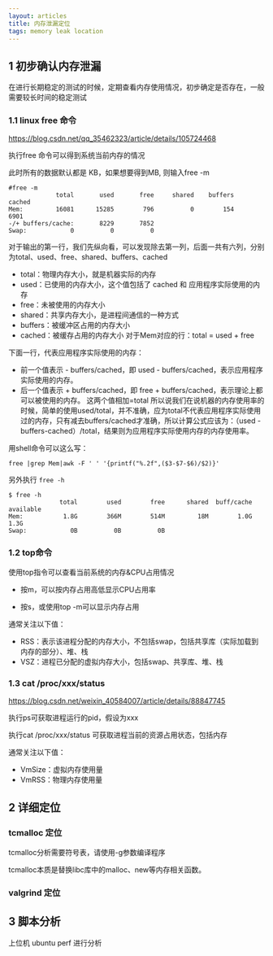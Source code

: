 ```yaml
---
layout: articles
title: 内存泄漏定位
tags: memory leak location
---
```



## 1 初步确认内存泄漏

在进行长期稳定的测试的时候，定期查看内存使用情况，初步确定是否存在，一般需要较长时间的稳定测试

### 1.1 linux free 命令

https://blog.csdn.net/qq_35462323/article/details/105724468

执行free 命令可以得到系统当前内存的情况

此时所有的数据默认都是 KB，如果想要得到MB, 则输入free -m

```shell
#free -m
             total       used       free     shared    buffers     cached
Mem:         16081      15285        796          0        154       6901
-/+ buffers/cache:       8229       7852
Swap:            0          0          0
```

对于输出的第一行，我们先纵向看，可以发现除去第一列，后面一共有六列，分别为total、used、free、shared、buffers、cached

- total：物理内存大小，就是机器实际的内存
- used：已使用的内存大小，这个值包括了 cached 和 应用程序实际使用的内存
- free：未被使用的内存大小
- shared：共享内存大小，是进程间通信的一种方式
- buffers：被缓冲区占用的内存大小
- cached：被缓存占用的内存大小
对于Mem对应的行：total = used + free

下面一行，代表应用程序实际使用的内存：

- 前一个值表示 - buffers/cached，即 used - buffers/cached，表示应用程序实际使用的内存。
- 后一个值表示 + buffers/cached，即 free + buffers/cached，表示理论上都可以被使用的内存。
这两个值相加=total
所以说我们在说机器的内存使用率的时候，简单的使用used/total，并不准确，应为total不代表应用程序实际使用过的内存，只有减去buffers/cached才准确，所以计算公式应该为：（used -buffers-cached）/total，结果则为应用程序实际使用内存的内存使用率。

用shell命令可以这么写：
```shell
free |grep Mem|awk -F ' ' '{printf("%.2f",($3-$7-$6)/$2)}'
```
另外执行 `free -h`

```shell
$ free -h
              total        used        free      shared  buff/cache   available
Mem:           1.8G        366M        514M         18M        1.0G        1.3G
Swap:            0B          0B          0B
```

### 1.2 top命令

使用top指令可以查看当前系统的内存&CPU占用情况

- 按m，可以按内存占用高低显示CPU占用率

- 按s，或使用top -m可以显示内存占用


通常关注以下值：
- RSS：表示该进程分配的内存大小，不包括swap，包括共享库（实际加载到内存的部分）、堆、栈
- VSZ：进程已分配的虚拟内存大小，包括swap、共享库、堆、栈


### 1.3 cat /proc/xxx/status

https://blog.csdn.net/weixin_40584007/article/details/88847745

执行ps可获取进程运行的pid，假设为xxx

执行cat /proc/xxx/status 可获取进程当前的资源占用状态，包括内存

通常关注以下值：

- VmSize：虚拟内存使用量
- VmRSS：物理内存使用量

## 2 详细定位

### tcmalloc 定位

tcmalloc分析需要符号表，请使用-g参数编译程序


tcmalloc本质是替换libc库中的malloc、new等内存相关函数。


### valgrind 定位


## 3 脚本分析

上位机 ubuntu perf 进行分析